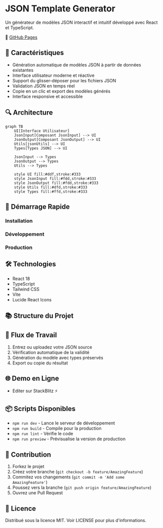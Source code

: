# JSON Template Generator

Un générateur de modèles JSON interactif et intuitif développé avec React et TypeScript.

🔗 [GitHub Pages](https://movinglive.github.io/json-template-generator/)

## 🌟 Caractéristiques

- Génération automatique de modèles JSON à partir de données existantes
- Interface utilisateur moderne et réactive
- Support du glisser-déposer pour les fichiers JSON
- Validation JSON en temps réel
- Copie en un clic et export des modèles générés
- Interface responsive et accessible

## 🔍 Architecture

```mermaid
graph TB
    UI[Interface Utilisateur]
    JsonInput[Composant JsonInput] --> UI
    JsonOutput[Composant JsonOutput] --> UI
    Utils[jsonUtils] --> UI
    Types[Types JSON] --> UI

    JsonInput --> Types
    JsonOutput --> Types
    Utils --> Types

    style UI fill:#ddf,stroke:#333
    style JsonInput fill:#fdd,stroke:#333
    style JsonOutput fill:#fdd,stroke:#333
    style Utils fill:#dfd,stroke:#333
    style Types fill:#ffd,stroke:#333
```

## 🚀 Démarrage Rapide

### Installation

### Développement

### Production

## 🛠️ Technologies

- React 18
- TypeScript
- Tailwind CSS
- Vite
- Lucide React Icons

## 📚 Structure du Projet

## 🔄 Flux de Travail

1. Entrez ou uploadez votre JSON source
2. Vérification automatique de la validité
3. Génération du modèle avec types préservés
4. Export ou copie du résultat

## 🌐 Demo en Ligne

- Editer sur StackBlitz ⚡️

## 📦 Scripts Disponibles

- `npm run dev` - Lance le serveur de développement
- `npm run build` - Compile pour la production
- `npm run lint` - Vérifie le code
- `npm run preview` - Prévisualise la version de production

## 🤝 Contribution

1. Forkez le projet
2. Créez votre branche (`git checkout -b feature/AmazingFeature`)
3. Commitez vos changements (`git commit -m 'Add some AmazingFeature'`)
4. Poussez vers la branche (`git push origin feature/AmazingFeature`)
5. Ouvrez une Pull Request

## 📝 Licence

Distribué sous la licence MIT. Voir LICENSE pour plus d'informations.
